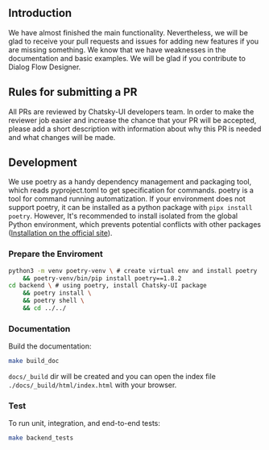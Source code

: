 ## Introduction
We have almost finished the main functionality. Nevertheless, we will be glad to receive your pull requests and issues for adding new features if you are missing something. We know that we have weaknesses in the documentation and basic examples.
We will be glad if you contribute to Dialog Flow Designer. 

## Rules for submitting a PR
All PRs are reviewed by Chatsky-UI developers team. In order to make the reviewer job easier and increase the chance that your PR will be accepted, please add a short description with information about why this PR is needed and what changes will be made. 

## Development
We use poetry as a handy dependency management and packaging tool, which reads pyproject.toml to get specification for commands. poetry is a tool for command running automatization. If your environment does not support poetry, it can be installed as a python package with `pipx install poetry`. However, It's recommended to install isolated from the global Python environment, which prevents potential conflicts with other packages ([Installation on the official site](https://python-poetry.org/docs/#installing-with-the-official-installer:~:text=its%20own%20environment.-,Install%20Poetry,-The%20installer%20script)).


### Prepare the Enviroment

```bash
python3 -m venv poetry-venv \ # create virtual env and install poetry
    && poetry-venv/bin/pip install poetry==1.8.2
cd backend \ # using poetry, install Chatsky-UI package
    && poetry install \
    && poetry shell \
    && cd ../../
```

### Documentation
Build the documentation:
```bash
make build_doc
```
`docs/_build` dir will be created and you can open the index file `./docs/_build/html/index.html` with your browser.

### Test
To run unit, integration, and end-to-end tests:
```bash
make backend_tests
```